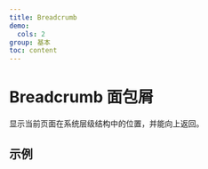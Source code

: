 ```yaml
---
title: Breadcrumb
demo:
  cols: 2
group: 基本
toc: content
---
```


# Breadcrumb 面包屑

显示当前页面在系统层级结构中的位置，并能向上返回。

## 示例

<code src="./demos/BreadcrumbBase.tsx"></code>
<code src="./demos/BreadcrumbOptions.tsx"></code>
